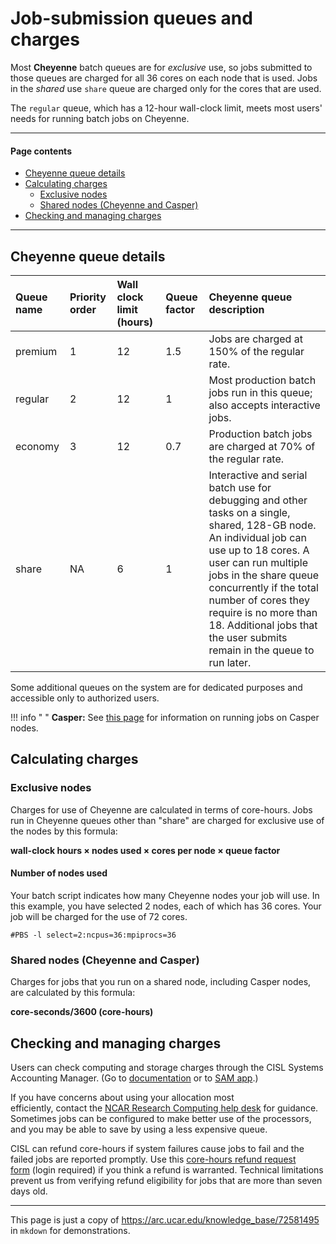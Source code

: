 # **Job-submission queues and charges**
Most **Cheyenne** batch queues are for *exclusive* use, so jobs submitted to those queues are charged for all 36 cores on each node that is used. Jobs in the *shared* use `share` queue are charged only for the cores that are used.

The `regular` queue, which has a 12-hour wall-clock limit, meets most users' needs for running batch jobs on Cheyenne.

-----
#### **Page contents**
- [Cheyenne queue details](#jobsubmissionqueuesandcharges-cheyennequeuedetails)
- [Calculating charges](#jobsubmissionqueuesandcharges-calculatingcharges)
    - [Exclusive nodes](#jobsubmissionqueuesandcharges-exclusivenodes)
    - [Shared nodes (Cheyenne and Casper)](#jobsubmissionqueuesandcharges-sharednodes\(cheyenneandcasper\))
- [Checking and managing charges](#jobsubmissionqueuesandcharges-checkingandmanagingcharges)
-----
## <a name="jobsubmissionqueuesandcharges-cheyennequeuedetails"></a>**Cheyenne queue details**

|**Queue name**|**Priority order**|**Wall clock limit (hours)**|**Queue factor**|**Cheyenne queue description**|
| :- | :- | :- | :- | :- |
|premium|1|12|1\.5|Jobs are charged at 150% of the regular rate.|
|regular|2|12|1|Most production batch jobs run in this queue; also accepts interactive jobs.|
|economy|3|12|0\.7|Production batch jobs are charged at 70% of the regular rate.|
|share|NA|6|1|Interactive and serial batch use for debugging and other tasks on a single, shared, 128-GB node. An individual job can use up to 18 cores. A user can run multiple jobs in the share queue concurrently if the total number of cores they require is no more than 18. Additional jobs that the user submits remain in the queue to run later.|

Some additional queues on the system are for dedicated purposes and accessible only to authorized users.

!!! info " "
    **Casper:** See [this page](file:///C:/display/RC/Starting+Casper+jobs+with+PBS) for information on running jobs on Casper nodes.

## <a name="jobsubmissionqueuesandcharges-calculatingcharges"></a>**Calculating charges**

### <a name="jobsubmissionqueuesandcharges-exclusivenodes"></a>**Exclusive nodes**
Charges for use of Cheyenne are calculated in terms of core-hours. Jobs run in Cheyenne queues other than "share" are charged for exclusive use of the nodes by this formula:

**wall-clock hours × nodes used × cores per node × queue factor**

#### **Number of nodes used**
Your batch script indicates how many Cheyenne nodes your job will use. In this example, you have selected 2 nodes, each of which has 36 cores. Your job will be charged for the use of 72 cores.
```
#PBS -l select=2:ncpus=36:mpiprocs=36
```


### <a name="jobsubmissionqueuesandcharges-sharednodes(cheyenneandcasper)"></a>**Shared nodes (Cheyenne and Casper)**
Charges for jobs that you run on a shared node, including Casper nodes, are calculated by this formula:

**core-seconds/3600 (core-hours)**

## <a name="jobsubmissionqueuesandcharges-checkingandmanagingcharges"></a>**Checking and managing charges**
Users can check computing and storage charges through the CISL Systems Accounting Manager. (Go to [documentation](file:///C:/display/RC/Systems+Accounting+Manager) or to [SAM app](https://sam.ucar.edu/app/home).)

If you have concerns about using your allocation most efficiently, contact the [NCAR Research Computing help desk](https://rchelp.ucar.edu/) for guidance. Sometimes jobs can be configured to make better use of the processors, and you may be able to save by using a less expensive queue.

CISL can refund core-hours if system failures cause jobs to fail and the failed jobs are reported promptly. Use this [core-hours refund request form](https://helpdesk.ucar.edu/plugins/servlet/desk/portal/3/create/42) (login required) if you think a refund is warranted. Technical limitations prevent us from verifying refund eligibility for jobs that are more than seven days old.


-----
This page is just a copy of https://arc.ucar.edu/knowledge_base/72581495 in `mkdown` for demonstrations.
